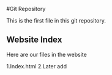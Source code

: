 #Git Repository

This is the first file in this git repository.

## Website Index

Here are our files in the website

1.Index.html
2.Later add